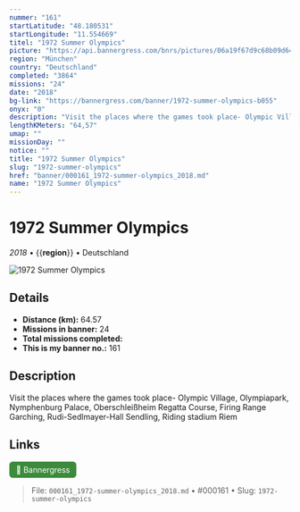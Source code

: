 ```yaml
---
nummer: "161"
startLatitude: "48.180531"
startLongitude: "11.554669"
titel: "1972 Summer Olympics"
picture: "https://api.bannergress.com/bnrs/pictures/06a19f67d9c68b09d64c8c4c4a7cabd5"
region: "München"
country: "Deutschland"
completed: "3864"
missions: "24"
date: "2018"
bg-link: "https://bannergress.com/banner/1972-summer-olympics-b055"
onyx: "0"
description: "Visit the places where the games took place- Olympic Village, Olympiapark, Nymphenburg Palace, Oberschleißheim Regatta Course, Firing Range Garching, Rudi-Sedlmayer-Hall Sendling, Riding stadium Riem"
lengthKMeters: "64,57"
umap: ""
missionDay: ""
notice: ""
title: "1972 Summer Olympics"
slug: "1972-summer-olympics"
href: "banner/000161_1972-summer-olympics_2018.md"
name: "1972 Summer Olympics"
---
```

# 1972 Summer Olympics

*2018* • {{__region__}} • Deutschland

![1972 Summer Olympics](https://api.bannergress.com/bnrs/pictures/06a19f67d9c68b09d64c8c4c4a7cabd5)



## Details
- **Distance (km):** 64.57
- **Missions in banner:** 24
- **Total missions completed:** 
- **This is my banner no.:** 161



## Description
Visit the places where the games took place- Olympic Village, Olympiapark, Nymphenburg Palace, Oberschleißheim Regatta Course, Firing Range Garching, Rudi-Sedlmayer-Hall Sendling, Riding stadium Riem



## Links
<a href="https://bannergress.com/banner/1972-summer-olympics-b055" target="_blank" style="display:inline-block;margin-right:8px;padding:6px 12px;background:#3c8b3c;color:#fff;text-decoration:none;border-radius:6px;">🔗 Bannergress</a>



> File: `000161_1972-summer-olympics_2018.md` • #000161 • Slug: `1972-summer-olympics`
